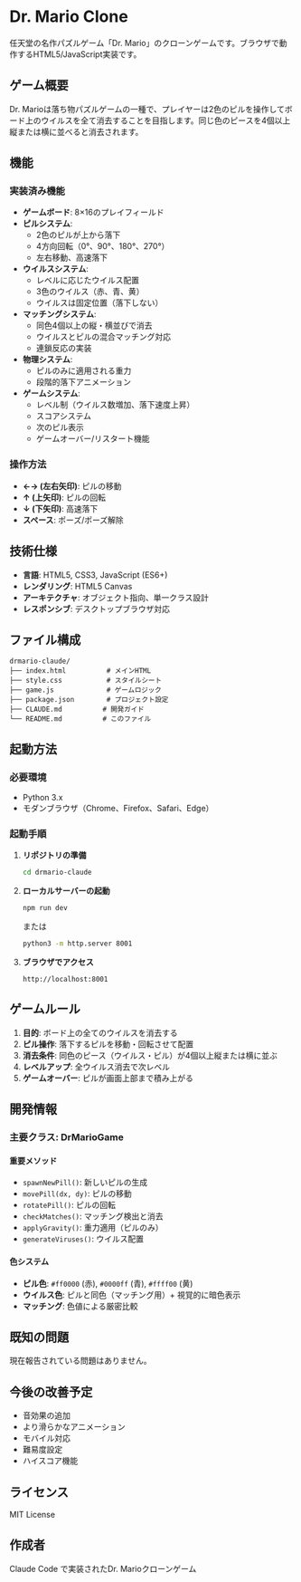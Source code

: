# Dr. Mario Clone

任天堂の名作パズルゲーム「Dr. Mario」のクローンゲームです。ブラウザで動作するHTML5/JavaScript実装です。

## ゲーム概要

Dr. Marioは落ち物パズルゲームの一種で、プレイヤーは2色のピルを操作してボード上のウイルスを全て消去することを目指します。同じ色のピースを4個以上縦または横に並べると消去されます。

## 機能

### 実装済み機能
- **ゲームボード**: 8×16のプレイフィールド
- **ピルシステム**: 
  - 2色のピルが上から落下
  - 4方向回転（0°、90°、180°、270°）
  - 左右移動、高速落下
- **ウイルスシステム**: 
  - レベルに応じたウイルス配置
  - 3色のウイルス（赤、青、黄）
  - ウイルスは固定位置（落下しない）
- **マッチングシステム**: 
  - 同色4個以上の縦・横並びで消去
  - ウイルスとピルの混合マッチング対応
  - 連鎖反応の実装
- **物理システム**: 
  - ピルのみに適用される重力
  - 段階的落下アニメーション
- **ゲームシステム**: 
  - レベル制（ウイルス数増加、落下速度上昇）
  - スコアシステム
  - 次のピル表示
  - ゲームオーバー/リスタート機能

### 操作方法
- **←→ (左右矢印)**: ピルの移動
- **↑ (上矢印)**: ピルの回転
- **↓ (下矢印)**: 高速落下
- **スペース**: ポーズ/ポーズ解除

## 技術仕様

- **言語**: HTML5, CSS3, JavaScript (ES6+)
- **レンダリング**: HTML5 Canvas
- **アーキテクチャ**: オブジェクト指向、単一クラス設計
- **レスポンシブ**: デスクトップブラウザ対応

## ファイル構成

```
drmario-claude/
├── index.html          # メインHTML
├── style.css           # スタイルシート
├── game.js             # ゲームロジック
├── package.json        # プロジェクト設定
├── CLAUDE.md          # 開発ガイド
└── README.md          # このファイル
```

## 起動方法

### 必要環境
- Python 3.x
- モダンブラウザ（Chrome、Firefox、Safari、Edge）

### 起動手順

1. **リポジトリの準備**
   ```bash
   cd drmario-claude
   ```

2. **ローカルサーバーの起動**
   ```bash
   npm run dev
   ```
   または
   ```bash
   python3 -m http.server 8001
   ```

3. **ブラウザでアクセス**
   ```
   http://localhost:8001
   ```

## ゲームルール

1. **目的**: ボード上の全てのウイルスを消去する
2. **ピル操作**: 落下するピルを移動・回転させて配置
3. **消去条件**: 同色のピース（ウイルス・ピル）が4個以上縦または横に並ぶ
4. **レベルアップ**: 全ウイルス消去で次レベル
5. **ゲームオーバー**: ピルが画面上部まで積み上がる

## 開発情報

### 主要クラス: DrMarioGame

#### 重要メソッド
- `spawnNewPill()`: 新しいピルの生成
- `movePill(dx, dy)`: ピルの移動
- `rotatePill()`: ピルの回転
- `checkMatches()`: マッチング検出と消去
- `applyGravity()`: 重力適用（ピルのみ）
- `generateViruses()`: ウイルス配置

#### 色システム
- **ピル色**: `#ff0000` (赤), `#0000ff` (青), `#ffff00` (黄)
- **ウイルス色**: ピルと同色（マッチング用）+ 視覚的に暗色表示
- **マッチング**: 色値による厳密比較

## 既知の問題

現在報告されている問題はありません。

## 今後の改善予定

- 音効果の追加
- より滑らかなアニメーション
- モバイル対応
- 難易度設定
- ハイスコア機能

## ライセンス

MIT License

## 作成者

Claude Code で実装されたDr. Marioクローンゲーム